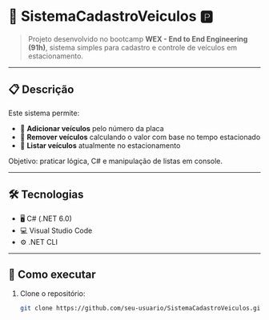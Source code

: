 # 🚗 SistemaCadastroVeiculos 🅿️

> Projeto desenvolvido no bootcamp **WEX - End to End Engineering (91h)**, sistema simples para cadastro e controle de veículos em estacionamento.

---

## 📋 Descrição

Este sistema permite:

- 🚙 **Adicionar veículos** pelo número da placa
- 🛑 **Remover veículos** calculando o valor com base no tempo estacionado
- 📄 **Listar veículos** atualmente no estacionamento

Objetivo: praticar lógica, C# e manipulação de listas em console.

---

## 🛠️ Tecnologias

- 🖥️ C# (.NET 6.0)  
- 💻 Visual Studio Code  
- ⚙️ .NET CLI  

---

## 🚀 Como executar

1. Clone o repositório:
   ```bash
   git clone https://github.com/seu-usuario/SistemaCadastroVeiculos.git
